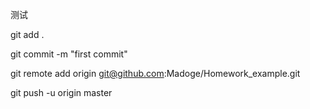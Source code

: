 测试

git add .

git commit -m "first commit"

git remote add origin git@github.com:Madoge/Homework_example.git

git push -u origin master


